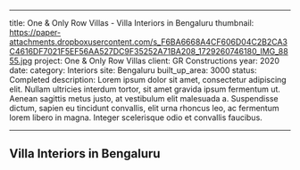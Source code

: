---
title: One & Only Row Villas - Villa Interiors in Bengaluru
thumbnail: https://paper-attachments.dropboxusercontent.com/s_F6BA6668A4CF606D04C2B2CA3C4616DF7021F5EF56AA527DC9F35252A71BA208_1729260746180_IMG_8855.jpg
project: One & Only Row Villas
client:  GR Constructions
year: 2020
date:
category: Interiors 
site: Bengaluru
built_up_area: 3000
status: Completed
description: Lorem ipsum dolor sit amet, consectetur adipiscing elit. Nullam ultricies interdum tortor, sit amet gravida ipsum fermentum ut. Aenean sagittis metus justo, at vestibulum elit malesuada a. Suspendisse dictum, sapien eu tincidunt convallis, elit urna rhoncus leo, ac fermentum lorem libero in magna. Integer scelerisque odio et convallis faucibus.

----------

## Villa Interiors in Bengaluru

